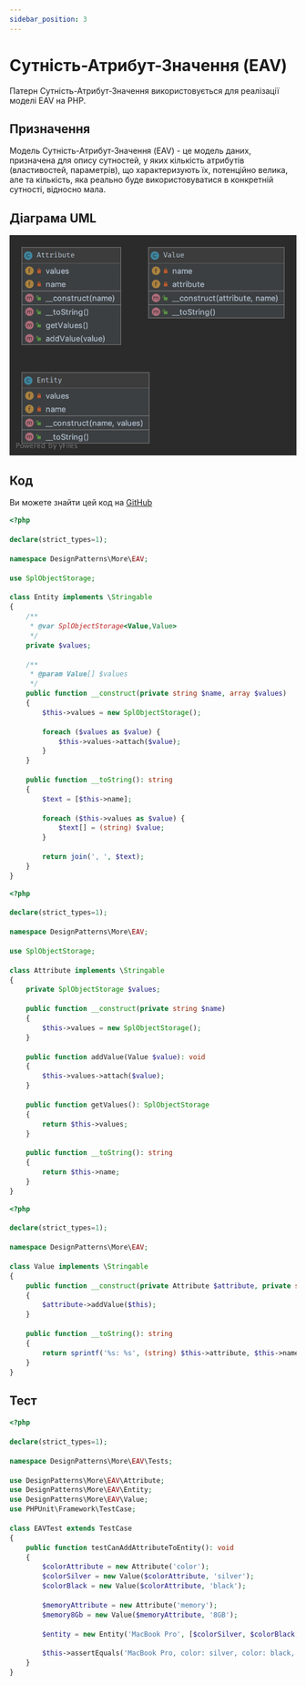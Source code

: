 ```yaml
---
sidebar_position: 3
---
```


# Сутність-Атрибут-Значення (EAV)

Патерн Сутність-Атрибут-Значення використовується для реалізації моделі EAV на PHP.

## Призначення

Модель Сутність-Атрибут-Значення (EAV) - це модель даних, призначена для опису сутностей, у яких кількість 
атрибутів (властивостей, параметрів), що характеризують їх, потенційно велика, але та кількість, яка реально 
буде використовуватися в конкретній сутності, відносно мала.

## Діаграма UML

![ UML](./images/eav.png)

## Код
Ви можете знайти цей код на [GitHub](https://github.com/PetroOstapuk/DesignPatternsPHP/tree/main/More/EAV)

```php title="Entity.php"
<?php

declare(strict_types=1);

namespace DesignPatterns\More\EAV;

use SplObjectStorage;

class Entity implements \Stringable
{
    /**
     * @var SplObjectStorage<Value,Value>
     */
    private $values;

    /**
     * @param Value[] $values
     */
    public function __construct(private string $name, array $values)
    {
        $this->values = new SplObjectStorage();

        foreach ($values as $value) {
            $this->values->attach($value);
        }
    }

    public function __toString(): string
    {
        $text = [$this->name];

        foreach ($this->values as $value) {
            $text[] = (string) $value;
        }

        return join(', ', $text);
    }
}
```

```php title="Attribute.php"
<?php

declare(strict_types=1);

namespace DesignPatterns\More\EAV;

use SplObjectStorage;

class Attribute implements \Stringable
{
    private SplObjectStorage $values;

    public function __construct(private string $name)
    {
        $this->values = new SplObjectStorage();
    }

    public function addValue(Value $value): void
    {
        $this->values->attach($value);
    }

    public function getValues(): SplObjectStorage
    {
        return $this->values;
    }

    public function __toString(): string
    {
        return $this->name;
    }
}
```

```php title="Value.php"
<?php

declare(strict_types=1);

namespace DesignPatterns\More\EAV;

class Value implements \Stringable
{
    public function __construct(private Attribute $attribute, private string $name)
    {
        $attribute->addValue($this);
    }

    public function __toString(): string
    {
        return sprintf('%s: %s', (string) $this->attribute, $this->name);
    }
}
```

## Тест

```php title="Tests/EAVTest.php"
<?php

declare(strict_types=1);

namespace DesignPatterns\More\EAV\Tests;

use DesignPatterns\More\EAV\Attribute;
use DesignPatterns\More\EAV\Entity;
use DesignPatterns\More\EAV\Value;
use PHPUnit\Framework\TestCase;

class EAVTest extends TestCase
{
    public function testCanAddAttributeToEntity(): void
    {
        $colorAttribute = new Attribute('color');
        $colorSilver = new Value($colorAttribute, 'silver');
        $colorBlack = new Value($colorAttribute, 'black');

        $memoryAttribute = new Attribute('memory');
        $memory8Gb = new Value($memoryAttribute, '8GB');

        $entity = new Entity('MacBook Pro', [$colorSilver, $colorBlack, $memory8Gb]);

        $this->assertEquals('MacBook Pro, color: silver, color: black, memory: 8GB', (string) $entity);
    }
}
```